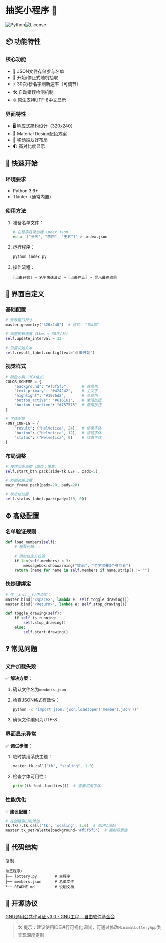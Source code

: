 # 抽奖小程序 🎲

![Python](https://img.shields.io/badge/Python-3.6+-blue?style=for-the-badge)![License](https://img.shields.io/badge/License-GPL_3.0-green?style=for-the-badge)

## 📦 功能特性

### 核心功能
- 📁 JSON文件存储参与名单
- 🎯 开始/停止式随机抽取
- ⚡ 30次/秒名字刷新速率（可调节）
- 🛠 自动错误检测机制
- 🌐 原生支持UTF-8中文显示

### 界面特性
- 🖥 响应式简约设计（320x240）
- 🎨 Material Design配色方案
- 📱 移动端友好布局
- 🌓 高对比度显示

## 🚀 快速开始

### 环境要求
- Python 3.6+
- Tkinter（通常内置）

### 使用方法
1. 准备名单文件：
   ```bash
   # 在程序目录创建 index.json
   echo '["张三", "李四", "王五"]' > index.json

1. 运行程序：

	```bash
	python index.py
	```

2. 操作流程：

	```
	[点击开始] → 名字快速滚动 → [点击停止] → 显示最终结果
	```

## 🎨 界面自定义

### 基础配置

```python
# 修改窗口尺寸
master.geometry("320x240")  # 格式: "宽x高"

# 调整刷新速度（33ms ≈ 30次/秒）
self.update_interval = 33

# 设置初始文本
self.result_label.config(text="点击开始")
```

### 视觉样式

```python
# 颜色方案（HEX格式）
COLOR_SCHEME = {
    "background": "#f5f5f5",      # 背景色
    "text_primary": "#424242",    # 主文字
    "highlight": "#1976d2",       # 高亮色
    "button_active": "#616161",   # 激活按钮
    "button_inactive": "#757575"  # 禁用按钮
}

# 字体配置
FONT_CONFIG = {
    "result": ("Helvetica", 24),  # 结果字体
    "button": ("Helvetica", 12),  # 按钮字体
    "status": ("Helvetica", 9)    # 状态字体
}
```

### 布局调整

```python
# 按钮间距调整（单位：像素）
self.start_btn.pack(side=tk.LEFT, padx=5)

# 外围边距设置
main_frame.pack(padx=20, pady=20)

# 状态栏位置
self.status_label.pack(pady=(10, 0))
```

## ⚙️ 高级配置

### 名单验证规则

```python
def load_members(self):
    # 现有代码...
    
    # 添加自定义校验
    if len(self.members) < 3:
        messagebox.showwarning("提示", "至少需要3个参与者")
    return [name for name in self.members if name.strip() != ""]
```

### 快捷键绑定

```python
# 在__init__()中添加：
master.bind("<space>", lambda e: self.toggle_drawing())
master.bind("<Return>", lambda e: self.stop_drawing())

def toggle_drawing(self):
    if self.is_running:
        self.stop_drawing()
    else:
        self.start_drawing()
```

## ❓ 常见问题

### 文件加载失败

✅ **解决方案：**

1. 确认文件名为`members.json`

2. 检查JSON格式有效性：

	```bash
	python -c "import json; json.load(open('members.json'))"
	```

3. 确保文件编码为UTF-8

### 界面显示异常

✅ **调试步骤：**

1. 临时禁用系统主题：

	```python
	master.tk.call("tk", "scaling", 1.0)
	```

2. 检查字体可用性：

	```python
	print(tk.font.families())  # 查看可用字体
	```

### 性能优化

💡 **建议配置：**

```python
# 在创建窗口前添加：
tk.Tk().tk.call('tk', 'scaling', 2.0)  # 高DPI适配
master.tk_setPalette(background='#f5f5f5')  # 强制背景色
```

## 📜 代码结构

复制

```
抽签程序/
├── lottery.py        # 主程序
├── members.json      # 名单文件
└── README.md         # 说明文档
```

## 📄 开源协议

[GNU通用公共许可证 v3.0 - GNU工程 - 自由软件基金会](https://www.gnu.org/licenses/gpl-3.0.html)

> 🛠 提示：建议使用IDE进行可视化调试，可通过修改`MinimalLotteryApp`类实现深度定制